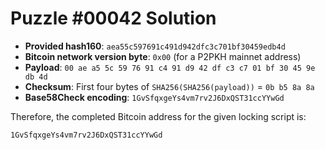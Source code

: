 # Puzzle #00042 Solution

- **Provided hash160**: `aea55c597691c491d942dfc3c701bf30459edb4d`
- **Bitcoin network version byte**: `0x00` (for a P2PKH mainnet address)
- **Payload**: `00 ae a5 5c 59 76 91 c4 91 d9 42 df c3 c7 01 bf 30 45 9e db 4d`
- **Checksum**: First four bytes of `SHA256(SHA256(payload))` = `0b b5 8a 8a`
- **Base58Check encoding**: `1GvSfqxgeYs4vm7rv2J6DxQST31ccYYwGd`

Therefore, the completed Bitcoin address for the given locking script is:

```
1GvSfqxgeYs4vm7rv2J6DxQST31ccYYwGd
```
